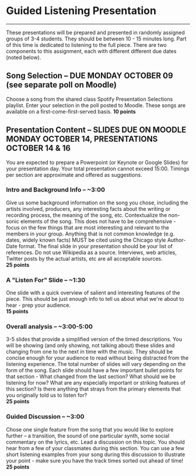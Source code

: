 # Guided Listening Presentation

---

These presentations will be prepared and presented in randomly assigned groups of 3-4 students.
They should be between 10 - 15 minutes long. Part of this time is dedicated to listening to the full piece.
There are two components to this assignment, each with different different due dates (noted below).

## Song Selection – DUE MONDAY OCTOBER 09 (see separate poll on Moodle)
Choose a song from the shared class Spotify Presentation Selections playlist. Enter your selection in the poll posted to Moodle. These songs are available on a first-come-first-served basis.
**10 points**

## Presentation Content – SLIDES DUE ON MOODLE MONDAY OCTOBER 14, PRESENTATIONS OCTOBER 14 & 16
You are expected to prepare a Powerpoint (or Keynote or Google Slides) for your presentation day. Your total presentation cannot exceed 15:00. Timings per section are approximate and offered as suggestions.

### Intro and Background Info – ~3:00
Give us some background information on the song you chose, including the artists involved, producers, any interesting facts about the writing or recording process, the meaning of the song, etc. Contextualize the non-sonic elements of the song. This does not have to be comprehensive - focus on the few things that are most interesting and relevant to the members in your group. Anything that is not common knowledge (e.g. dates, widely known facts) MUST be cited using the Chicago style Author-Date format. The final slide in your presentation should be your list of references. Do not use Wikipedia as a source. Interviews, web articles, Twitter posts by the actual artists, etc are all acceptable sources.  
**25 points**

### A "Listen For" Slide – ~1:30
One slide with a quick overview of salient and interesting features of the piece. This should be just enough info to tell us about what we're about to hear - prep your audience.  
**15 points**

### Overall analysis – ~3:00-5:00
3-5 slides that provide a simplified version of the timed descriptions. You will be showing (and only showing, not talking about) these slides and changing from one to the next in time with the music. They should be concise enough for your audience to read without being distracted from the listening experience. The total number of slides will vary depending on the form of the song. Each slide should have a few important bullet points for that section - What changed from the last section? What should we be listening for now? What are any especially important or striking features of this section? Is there anything that strays from the primary elements that you originally told us to listen for?  
**25 points**

### Guided Discussion – ~3:00
Chose one single feature from the song that you would like to explore further – a transition, the sound of one particular synth, some social commentary on the lyrics, etc. Lead a discussion on this topic. You should hear from a few of your classmates during this section. You can use a few short listening examples from your song during this discussion to illustrate your point - make sure you have the track times sorted out ahead of time!  
**25 points**
